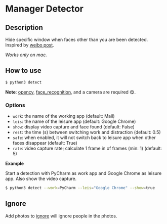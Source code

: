 # Manager Detector

## Description

Hide specific window when faces other than you are been detected. Inspired by [weibo post](http://fx.weico.cc/share/24272383.html?weibo_id=4242250063517925).

*Works only on mac.*

## How to use

```bash
$ python3 detect
```

**Note**: [opencv](https://pypi.org/project/opencv-python/), [face_recognition](https://github.com/ageitgey/face_recognition),
and a camera are required 😋.

### Options

 - `work`: the name of the working app (default: Mail)
 - `leis`: the name of the leisure app (default: Google Chrome)
 - `show`: display video capture and face found (default: False)
 - `rest`: the time (s) between switching work and distraction (default: 0.5)
 - `safe`: when enabled, it will not switch back to leisure app when other faces disappear (default: True)
 - `rate`: video capture rate; calculate 1 frame in <rate> of frames (min: 1) (default: 5)

**Example**

Start a detection with PyCharm as work app and Google Chrome as leisure app. Also show the video capture.

```bash
$ python3 detect --work=PyCharm --leis="Google Chrome" --show=true
```

## Ignore

Add photos to [ignore](ignore) will ignore people in the photos.
